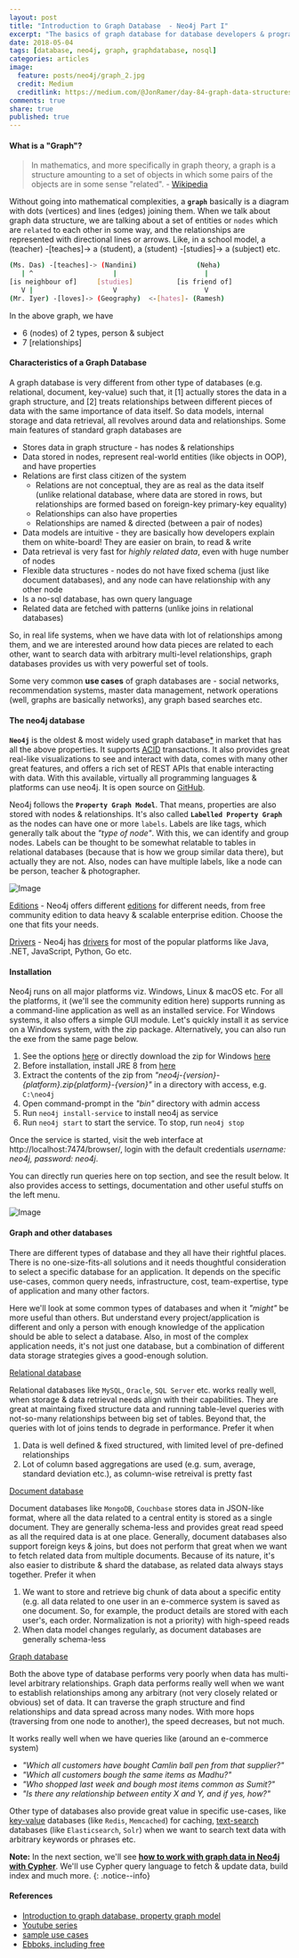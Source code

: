 ```yaml
---
layout: post
title: "Introduction to Graph Database  - Neo4j Part I"
excerpt: "The basics of graph database for database developers & programmers"
date: 2018-05-04
tags: [database, neo4j, graph, graphdatabase, nosql]
categories: articles
image:
  feature: posts/neo4j/graph_2.jpg
  credit: Medium
  creditlink: https://medium.com/@JonRamer/day-84-graph-data-structures-es6-magic-3cb77ac632ba
comments: true
share: true
published: true
---
```


#### What is a "Graph"?

> In mathematics, and more specifically in graph theory, a graph is a structure amounting to a set of objects in which some pairs of the objects are in some sense "related". - [Wikipedia](https://en.wikipedia.org/wiki/Graph_(discrete_mathematics))

Without going into mathematical complexities, a **`graph`** basically is a diagram with dots (vertices) and lines (edges) joining them. When we talk about graph data structure, we are talking about a set of entities or `nodes` which are `related` to each other in some way, and the relationships are represented with directional lines or arrows. Like, in a school model, a (teacher) -[teaches]-> a (student), a (student) -[studies]-> a (subject) etc.

```bash
(Ms. Das) -[teaches]-> (Nandini)               (Neha)
   | ^                    |                      |
[is neighbour of]     [studies]           [is friend of]
   V |                    V                      V
(Mr. Iyer) -[loves]-> (Geography)  <-[hates]- (Ramesh)
```

In the above graph, we have

* 6 (nodes) of 2 types, person & subject
* 7 [relationships]

#### Characteristics of a Graph Database

A graph database is very different from other type of databases (e.g. relational, document, key-value) such that, it [1] actually stores the data in a graph structure, and [2] treats relationships between different pieces of data with the same importance of data itself. So data models, internal storage and data retrieval, all revolves around data and relationships. Some main features of standard graph databases are

* Stores data in graph structure - has nodes & relationships
* Data stored in nodes, represent real-world entities (like objects in OOP), and have properties
* Relations are first class citizen of the system
  * Relations are not conceptual, they are as real as the data itself (unlike relational database, where data are stored in rows, but relationships are formed based on foreign-key primary-key equality)
  * Relationships can also have properties
  * Relationships are named & directed (between a pair of nodes)
* Data models are intuitive - they are basically how developers explain them on white-board! They are easier on brain, to read & write
* Data retrieval is very fast for _highly related data_, even with huge number of nodes
* Flexible data structures - nodes do not have fixed schema (just like document databases), and any node can have relationship with any other node
* Is a no-sql database, has own query language
* Related data are fetched with patterns (unlike joins in relational databases)

So, in real life systems, when we have data with lot of relationships among them, and we are interested around how data pieces are related to each other, want to search data with arbitrary multi-level relationships, graph databases provides us with very powerful set of tools.

Some very common **use cases** of graph databases are - social networks, recommendation systems, master data management, network operations (well, graphs are basically networks), any graph based searches etc.

#### The neo4j database

**`Neo4j`** is the oldest & most widely used graph database[*](https://db-engines.com/en/ranking/graph+dbms) in market that has all the above properties. It supports [ACID](https://en.wikipedia.org/wiki/ACID) transactions. It also provides great real-like visualizations to see and interact with data, comes with many other great features, and offers a rich set of REST APIs that enable interacting with data. With this available, virtually all programming languages & platforms can use neo4j. It is open source on [GitHub](https://github.com/neo4j/neo4j).

Neo4j follows the **`Property Graph Model`**. That means, properties are also stored with nodes & relationships. It's also called **`Labelled Property Graph`** as the nodes can have one or more `labels`. Labels are like tags, which generally talk about the _"type of node"_. With this, we can identify and group nodes. Labels can be thought to be somewhat relatable to tables in relational databases (because that is how we group similar data there), but actually they are not. Also, nodes can have multiple labels, like a node can be person, teacher & photographer.

![Image](/images/posts/neo4j/pgm.png)

<u>Editions</u> - Neo4j offers different [editions](https://neo4j.com/subscriptions/#editions) for different needs, from free community edition to data heavy & scalable enterprise edition. Choose the one that fits your needs.

<u>Drivers</u> - Neo4j has [drivers](https://neo4j.com/developer/language-guides/) for most of the popular platforms like Java, .NET, JavaScript, Python, Go etc.

#### Installation

Neo4j runs on all major platforms viz. Windows, Linux & macOS etc. For all the platforms, it (we'll see the community edition here) supports running as a command-line application as well as an installed service. For Windows systems, it also offers a simple GUI module. Let's quickly install it as service on a Windows system, with the zip package. Alternatively, you can also run the exe from the same page below.

1. See the options [here](https://neo4j.com/download/) or directly download the zip for Windows [here](https://neo4j.com/download/other-releases/#releases)
2. Before installation, install JRE 8 from [here](http://www.oracle.com/technetwork/java/javase/downloads/jre8-downloads-2133155.html)
3. Extract the contents of the zip from _"neo4j-{version}-{platform}.zip\{platform}-{version}"_ in a directory with access, e.g. `C:\neo4j`
4. Open command-prompt in the _"bin"_ directory with admin access
5. Run `neo4j install-service` to install neo4j as service
6. Run `neo4j start` to start the service. To stop, run `neo4j stop`

Once the service is started, visit the web interface at http://localhost:7474/browser/, login with the default credentials _username: neo4j, password: neo4j_.

You can directly run queries here on top section, and see the result below. It also provides access to settings, documentation and other useful stuffs on the left menu.

![Image](/images/posts/neo4j/bolt.png)

#### Graph and other databases

There are different types of database and they all have their rightful places. There is no one-size-fits-all solutions and it needs thoughtful consideration to select a specific database for an application. It depends on the specific use-cases, common query needs, infrastructure, cost, team-expertise, type of application and many other factors.

Here we'll look at some common types of databases and when it _"might"_ be more useful than others. But understand every project/application is different and only a person with enough knowledge of the application should be able to select a database. Also, in most of the complex application needs, it's not just one database, but a combination of different data storage strategies gives a good-enough solution.

<u>Relational database</u>

Relational databases like `MySQL`, `Oracle`, `SQL Server` etc. works really well, when storage & data retrieval needs align with their capabilities. They are great at maintaing fixed structure data and running table-level queries with not-so-many relationships between big set of tables. Beyond that, the queries with lot of joins tends to degrade in performance. Prefer it when

1. Data is well defined & fixed structured, with limited level of pre-defined relationships
2. Lot of column based aggregations are used (e.g. sum, average, standard deviation etc.), as column-wise retreival is pretty fast

<u>Document database</u>

Document databases like `MongoDB`, `Couchbase` stores data in JSON-like format, where all the data related to a central entity is stored as a single document. They are generally schema-less and provides great read speed as all the required data is at one place. Generally, document databases also support foreign keys & joins, but does not perform that great when we want to fetch related data from multiple documents. Because of its nature, it's also easier to distribute & shard the database, as related data always stays together. Prefer it when

1. We want to store and retrieve big chunk of data about a specific entity (e.g. all data related to one user in an e-commerce system is saved as one document. So, for example, the product details are stored with each user's, each order. Normalization is not a priority) with high-speed reads
2. When data model changes regularly, as document databases are generally schema-less

<u>Graph database</u>

Both the above type of database performs very poorly when data has multi-level arbitrary relationships. Graph data performs really well when we want to establish relationships among any arbitrary (not very closely related or obvious) set of data. It can traverse the graph structure and find relationships and data spread across many nodes. With more hops (traversing from one node to another), the speed decreases, but not much.

It works really well when we have queries like (around an e-commerce system)

* _"Which all customers have bought Camlin ball pen from that supplier?"_
* _"Which all customers bough the same items as Madhu?"_
* _"Who shopped last week and bough most items common as Sumit?"_
* _"Is there any relationship between entity X and Y, and if yes, how?"_

Other type of databases also provide great value in specific use-cases, like <u>key-value</u> databases (like `Redis`, `Memcached`) for caching, <u>text-search</u> databases (like `Elasticsearch`, `Solr`) when we want to search text data with arbitrary keywords or phrases etc.

**Note:** In the next section, we'll see **[how to work with graph data in Neo4j with Cypher](/articles/neo4j-graph-database-2/)**. We'll use Cypher query language to fetch & update data, build index and much more.
{: .notice--info}

#### References

* [Introduction to graph database, property graph model](https://neo4j.com/developer/graph-database/)
* [Youtube series](https://www.youtube.com/watch?v=5Tl8WcaqZoc)
* [sample use cases](https://neo4j.com/graphgists/)
* [Ebboks, including free](https://neo4j.com/books/)